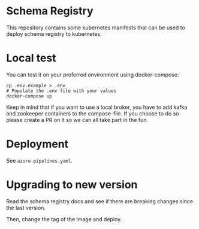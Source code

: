 # Schema Registry

This repository contains some kubernetes manifests that can be used to deploy schema registry to kubernetes.

# Local test

You can test it on your preferred environment using docker-compose:

```
cp .env.example > .env
# Populate the .env file with your values
docker-compose up
```

Keep in mind that if you want to use a local broker, you have to add kafka and zookeeper containers to the compose-file.
If you choose to do so please create a PR on it so we can all take part in the fun.

# Deployment

See `azure-pipelines.yaml`.

# Upgrading to new version

Read the schema registry docs and see if there are breaking changes since the last version.

Then, change the tag of the image and deploy.
